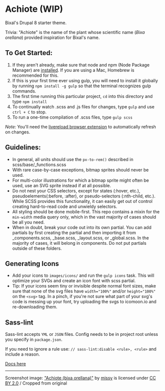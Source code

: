 # Achiote (WIP)
Bixal's Drupal 8 starter theme.

Trivia: "Achiote" is the name of the plant whose scientific name (_Bixa orellana_) provided inspiration for Bixal's name.

## To Get Started:

1. If they aren't already, make sure that node and npm (Node Package Manager) are [installed](http://blog.nodeknockout.com/post/65463770933/how-to-install-node-js-and-npm). If you are using a Mac, Homebrew is recommended for this.
2. If this is your first time ever using gulp, you will need to install it globally by running `npm install -g gulp` so that the terminal recognizes gulp commands.
3. The first time running this particular project, `cd` into this directory and type `npm install`
4. To continually watch .scss and .js files for changes, type `gulp` and use `ctrl + C` to stop.
5. To run a one-time compilation of .scss files, type `gulp scss`

*Note:* You'll need the [livereload browser extension](http://livereload.com/extensions/) to automatically refresh on changes.

## Guidelines:

* In general, all units should use the `px-to-rem()` described in scss/base/_functions.scss
* With rare case-by-case exceptions, bitmap sprites should never be used.
* For multi-color illustrations for which a bitmap sprite might often be used, use an SVG sprite instead if at all possible.
* Do not nest your CSS selectors, except for states (:hover, etc.), pseudoelements(:before, :after), or pseudo-selectors (:nth-child, etc.). While SCSS provides this functionality, it can easily get out of control creating hard-to-read code and unwieldy selectors.
* All styling should be done mobile-first. This repo contains a mixin for the `min-width` media query only, which in the vast majority of cases should be all you need.
* When in doubt, break your code out into its own partial. You can add partials by first creating the partial and then importing it from _components.scss, _base.scss, _layout.scss, or _global.scss. In the majority of cases, it will belong in components. Do not put partials outside of these folders.


## Generating Icons
* Add your icons to `images/icons/` and run the `gulp icons` task.
  This will optimize your SVGs and create an icon font with scss partial.
* Tip: If your icons seem tiny or invisible despite normal font sizes, make sure that none of the svg files have `width="100%"` and/or `height="100%"` on the `<svg>` tag. In a pinch, if you're not sure what part of your svg's code is messing up your font, try uploading the svgs to icomoon.io and re-downloading them.

## Sass-lint
Sass-lint accepts `YML` or `JSON` files. Config needs to be in project root unless you specify in `package.json`.

If you need to ignore a rule use: `// sass-lint:disable <rule>, <rule>` and include a reason.

[Docs here](https://github.com/sasstools/sass-lint/tree/develop/docs)

---

Screenshot image: ["Achiote (bixa orellana)"](https://www.flickr.com/photos/missy-and-the-universe/3493687779/in/photolist-6jJ4Ec-21RRh17-dJARfG-sstPg-6a9Se6-rtovr-b8v5pz-t8cDMZ-eLqB2e-2a3kLPK-bn5e8Z-6BZfPz-sstHG-gFXVs3-aTveG-6jJ3zT-pmnJK8-NR7uFm-6rdZ4T-dMwxYo-p4SvNK-bAAJGg-7S5VNT-e7qnzh-6a9SdZ-DQ23q4-dRYMoZ-DTLehr-DrbesP-6Y4G8h-EfkkeX-85jZ6a-8iviH5-rd6Ph-c1kn3m-DrDW9G-DrbduB-DqMeMy-7PyqfG-DTLd4V-5VNNyc-b8VEqg-DKwc2s-7S5Vrn-Dr7VYr-MdLLiX-JV9Mnn-23bi23N-MdLJJ4-yKCYp8 ) by [missy](https://www.flickr.com/people/missy-and-the-universe/) is licensed under [CC BY 2.0](https://creativecommons.org/licenses/by/2.0/legalcode) / Cropped from original
